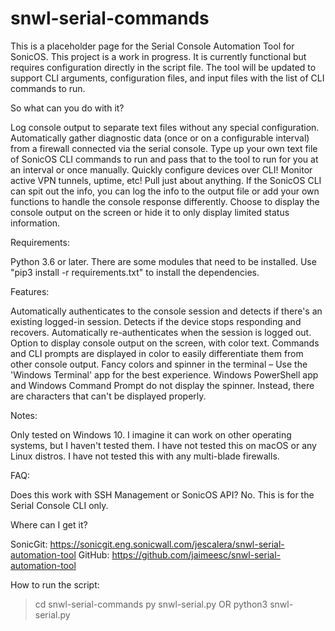 # snwl-serial-commands



This is a placeholder page for the Serial Console Automation Tool for SonicOS. This project is a work in progress. It is currently functional but requires configuration directly in the script file. The tool will be updated to support CLI arguments, configuration files, and input files with the list of CLI commands to run.



So what can you do with it?

Log console output to separate text files without any special configuration.
Automatically gather diagnostic data (once or on a configurable interval) from a firewall connected via the serial console.
Type up your own text file of SonicOS CLI commands to run and pass that to the tool to run for you at an interval or once manually.
Quickly configure devices over CLI!
Monitor active VPN tunnels, uptime, etc!
Pull just about anything. If the SonicOS CLI can spit out the info, you can log the info to the output file or add your own functions to handle the console response differently.
Choose to display the console output on the screen or hide it to only display limited status information.


Requirements:

Python 3.6 or later.
There are some modules that need to be installed. Use "pip3 install -r requirements.txt" to install the dependencies.


Features:

Automatically authenticates to the console session and detects if there's an existing logged-in session.
Detects if the device stops responding and recovers.
Automatically re-authenticates when the session is logged out.
Option to display console output on the screen, with color text.
Commands and CLI prompts are displayed in color to easily differentiate them from other console output.
Fancy colors and spinner in the terminal – Use the 'Windows Terminal' app for the best experience.
Windows PowerShell app and Windows Command Prompt do not display the spinner. Instead, there are characters that can't be displayed properly.


Notes:

Only tested on Windows 10. I imagine it can work on other operating systems, but I haven't tested them.
I have not tested this on macOS or any Linux distros.
I have not tested this with any multi-blade firewalls.


FAQ:

Does this work with SSH Management or SonicOS API?
No. This is for the Serial Console CLI only.


Where can I get it?

SonicGit: https://sonicgit.eng.sonicwall.com/jescalera/snwl-serial-automation-tool
GitHub: https://github.com/jaimeesc/snwl-serial-automation-tool


How to run the script:

> cd snwl-serial-commands
> py snwl-serial.py
OR
> python3 snwl-serial.py


